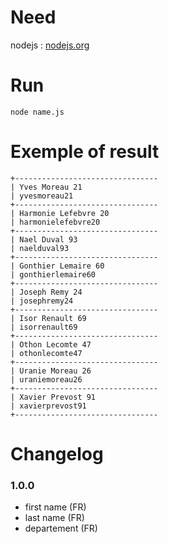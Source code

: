 # Need
nodejs : [nodejs.org](https://nodejs.org/en/download/)

# Run 
```
node name.js
```

# Exemple of result
```
+--------------------------------
| Yves Moreau 21
| yvesmoreau21
+--------------------------------
| Harmonie Lefebvre 20
| harmonielefebvre20
+--------------------------------
| Nael Duval 93
| naelduval93
+--------------------------------
| Gonthier Lemaire 60
| gonthierlemaire60
+--------------------------------
| Joseph Remy 24
| josephremy24
+--------------------------------
| Isor Renault 69
| isorrenault69
+--------------------------------
| Othon Lecomte 47
| othonlecomte47
+--------------------------------
| Uranie Moreau 26
| uraniemoreau26
+--------------------------------
| Xavier Prevost 91
| xavierprevost91
+--------------------------------
```

# Changelog
### 1.0.0
- first name (FR)
- last name (FR)
- departement (FR)
